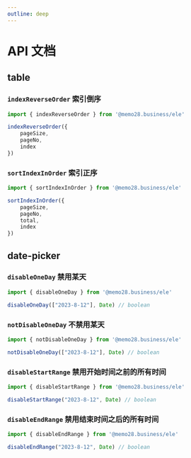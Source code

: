 ```yaml
---
outline: deep
---
```


# API 文档


## table

### `indexReverseOrder` 索引倒序

```ts
import { indexReverseOrder } from '@memo28.business/ele'

indexReverseOrder({
    pageSize,
    pageNo,
    index
})
```


### `sortIndexInOrder` 索引正序

```ts
import { sortIndexInOrder } from '@memo28.business/ele'

sortIndexInOrder({
    pageSize,
    pageNo,
    total,
    index
})
```


## date-picker

### `disableOneDay` 禁用某天



```ts
import { disableOneDay } from '@memo28.business/ele'

disableOneDay(["2023-8-12"], Date) // boolean
```

### `notDisableOneDay` 不禁用某天


```ts
import { notDisableOneDay } from '@memo28.business/ele'

notDisableOneDay(["2023-8-12"], Date) // boolean
```


### `disableStartRange` 禁用开始时间之前的所有时间

```ts
import { disableStartRange } from '@memo28.business/ele'

disableStartRange("2023-8-12", Date) // boolean
```


### `disableEndRange` 禁用结束时间之后的所有时间

```ts
import { disableEndRange } from '@memo28.business/ele'

disableEndRange("2023-8-12", Date) // boolean
```

